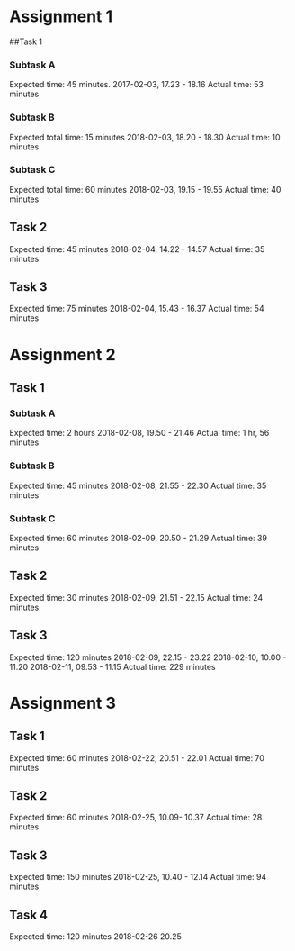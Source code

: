 # Assignment 1

##Task 1
### Subtask A
Expected  time: 45 minutes. 
2017-02-03, 17.23 - 18.16
Actual time: 53 minutes

### Subtask B
Expected total time: 15 minutes
2018-02-03, 18.20 - 18.30
Actual time: 10 minutes


### Subtask C
Expected total time: 60 minutes
2018-02-03, 19.15 - 19.55
Actual time: 40 minutes

## Task 2
Expected time: 45 minutes
2018-02-04, 14.22 - 14.57
Actual time: 35 minutes


## Task 3
Expected time: 75 minutes
2018-02-04, 15.43 - 16.37
Actual time: 54 minutes

# Assignment 2

## Task 1

### Subtask A
Expected time: 2 hours
2018-02-08, 19.50 - 21.46
Actual time: 1 hr, 56 minutes

### Subtask B
Expected time: 45 minutes
2018-02-08, 21.55 - 22.30
Actual time: 35 minutes

### Subtask C
Expected time: 60 minutes
2018-02-09, 20.50 - 21.29
Actual time: 39 minutes

## Task 2
Expected time: 30 minutes
2018-02-09, 21.51 - 22.15
Actual time: 24 minutes

## Task 3
Expected time: 120 minutes
2018-02-09, 22.15 - 23.22
2018-02-10, 10.00 - 11.20
2018-02-11, 09.53 - 11.15
Actual time: 229 minutes

# Assignment 3

## Task 1
Expected time: 60 minutes
2018-02-22, 20.51 - 22.01
Actual time: 70 minutes

## Task 2
Expected time: 60 minutes
2018-02-25, 10.09- 10.37
Actual time: 28 minutes

## Task 3
Expected time: 150 minutes
2018-02-25, 10.40 - 12.14
Actual time: 94 minutes


## Task 4
Expected time: 120 minutes
2018-02-26 20.25